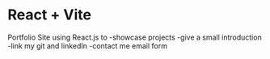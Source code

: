 # React + Vite

Portfolio Site using React.js to 
-showcase projects 
-give a small introduction 
-link my git and linkedIn 
-contact me email form

